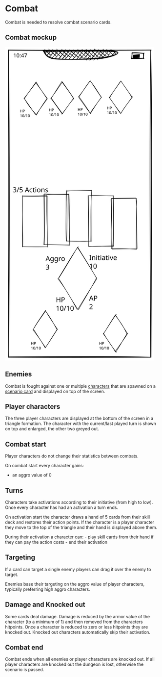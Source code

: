 # Combat
Combat is needed to resolve combat scenario cards.

## Combat mockup
![Combat mockup](./mockups/combat.svg "Combat mockup")

## Enemies
Combat is fought against one or multiple [characters](./Characters.md) that are spawned on a [scenario card](./Card.md) and displayed on top of the screen.

## Player characters
The three player characters are displayed at the bottom of the screen in a triangle formation. The character with the current/last played turn is shown on top and enlarged, the other two greyed out.

## Combat start
Player characters do not change their statistics between combats.

On combat start every character gains:
- an aggro value of 0

## Turns
Characters take activations according to their initiative (from high to low). Once every character has had an activation a turn ends.

On activation start the character draws a hand of 5 cards from their skill deck and restores their action points. If the character is a player character they move to the top of the triangle and their hand is displayed above them.

During their activation a character can:
    - play skill cards from their hand if they can pay the action costs
    - end their activation

## Targeting
If a card can target a single enemy players can drag it over the enemy to target.

Enemies base their targeting on the aggro value of player characters, typically preferring high aggro characters.

## Damage and Knocked out
Some cards deal damage. Damage is reduced by the armor value of the character (to a minimum of 1) and then removed from the characters hitpoints. Once a character is reduced to zero or less hitpoints they are knocked out. Knocked out characters automatically skip their activation.

## Combat end
Combat ends when all enemies or player characters are knocked out. If all player characters are knocked out the dungeon is lost, otherwise the scenario is passed.